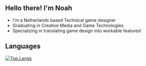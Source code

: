 ## Hello there! I'm Noah
- I'm a Netherlands based Technical game designer
- Graduating in Creative Media and Game Technologies
- Specializing in translating game design into workable features!

## Languages
[![Top Langs](https://github-readme-stats.vercel.app/api/top-langs/?username=NoahBrinkman)](https://github.com/anuraghazra/github-readme-stats)
<!--
**NoahBrinkman/NoahBrinkman** is a ✨ _special_ ✨ repository because its `README.md` (this file) appears on your GitHub profile.

Here are some ideas to get you started:

- 🔭 I’m currently working on ...
- 🌱 I’m currently learning ...
- 👯 I’m looking to collaborate on ...
- 🤔 I’m looking for help with ...
- 💬 Ask me about ...
- 📫 How to reach me: ...
- 😄 Pronouns: ...
- ⚡ Fun fact: ...
-->
